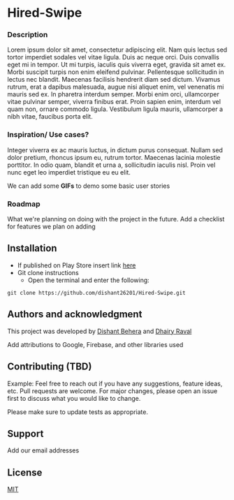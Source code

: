 # Hired-Swipe

### Description
Lorem ipsum dolor sit amet, consectetur adipiscing elit. Nam quis lectus sed tortor imperdiet sodales vel vitae ligula. Duis ac neque orci. Duis convallis eget mi in tempor. Ut mi turpis, iaculis quis viverra eget, gravida sit amet ex. Morbi suscipit turpis non enim eleifend pulvinar. Pellentesque sollicitudin in lectus nec blandit. Maecenas facilisis hendrerit diam sed dictum. Vivamus rutrum, erat a dapibus malesuada, augue nisi aliquet enim, vel venenatis mi mauris sed ex. In pharetra interdum semper. Morbi enim orci, ullamcorper vitae pulvinar semper, viverra finibus erat. Proin sapien enim, interdum vel quam non, ornare commodo ligula. Vestibulum ligula mauris, ullamcorper a nibh vitae, faucibus porta elit.

### Inspiration/ Use cases?
Integer viverra ex ac mauris luctus, in dictum purus consequat. Nullam sed dolor pretium, rhoncus ipsum eu, rutrum tortor. Maecenas lacinia molestie porttitor. In odio quam, blandit et urna a, sollicitudin iaculis nisl. Proin vel nunc eget leo imperdiet tristique eu eu elit.

We can add some **GIFs** to demo some basic user stories

### Roadmap
What we're planning on doing with the project in the future. Add a checklist for features we plan on adding

## Installation
- If published on Play Store insert link [here](https://www.youtube.com/watch?v=a3Z7zEc7AXQ)
- Git clone instructions
  - Open the terminal and enter the following:

```
git clone https://github.com/dishant26201/Hired-Swipe.git
```

## Authors and acknowledgment
This project was developed by [Dishant Behera](https://github.com/dishant26201) and [Dhairy Raval](https://github.com/dhairyraval)

Add attributions to Google, Firebase, and other libraries used

## Contributing (TBD)
Example: Feel free to reach out if you have any suggestions, feature ideas, etc. Pull requests are welcome. For major changes, please open an issue first to discuss what you would like to change. 

Please make sure to update tests as appropriate.

## Support
Add our email addresses

## License
[MIT](https://choosealicense.com/licenses/mit/)
